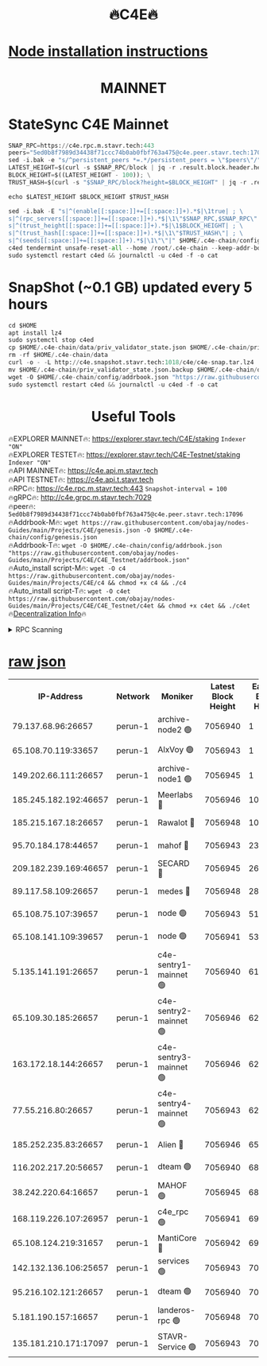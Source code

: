 <h1 align="center"> 🔥C4E🔥</h1>

[Node installation instructions](https://github.com/obajay/nodes-Guides/tree/main/Projects/C4E)
=

<h1 align="center"> MAINNET</h1>

# StateSync C4E Mainnet
```python
SNAP_RPC=https://c4e.rpc.m.stavr.tech:443
peers="5ed0b8f7989d34438f71ccc74b0ab0fbf763a475@c4e.peer.stavr.tech:17096"
sed -i.bak -e "s/^persistent_peers *=.*/persistent_peers = \"$peers\"/" $HOME/.c4e-chain/config/config.toml
LATEST_HEIGHT=$(curl -s $SNAP_RPC/block | jq -r .result.block.header.height); \
BLOCK_HEIGHT=$((LATEST_HEIGHT - 100)); \
TRUST_HASH=$(curl -s "$SNAP_RPC/block?height=$BLOCK_HEIGHT" | jq -r .result.block_id.hash)

echo $LATEST_HEIGHT $BLOCK_HEIGHT $TRUST_HASH

sed -i.bak -E "s|^(enable[[:space:]]+=[[:space:]]+).*$|\1true| ; \
s|^(rpc_servers[[:space:]]+=[[:space:]]+).*$|\1\"$SNAP_RPC,$SNAP_RPC\"| ; \
s|^(trust_height[[:space:]]+=[[:space:]]+).*$|\1$BLOCK_HEIGHT| ; \
s|^(trust_hash[[:space:]]+=[[:space:]]+).*$|\1\"$TRUST_HASH\"| ; \
s|^(seeds[[:space:]]+=[[:space:]]+).*$|\1\"\"|" $HOME/.c4e-chain/config/config.toml
c4ed tendermint unsafe-reset-all --home /root/.c4e-chain --keep-addr-book
sudo systemctl restart c4ed && journalctl -u c4ed -f -o cat
```
# SnapShot (~0.1 GB) updated every 5 hours
```python
cd $HOME
apt install lz4
sudo systemctl stop c4ed
cp $HOME/.c4e-chain/data/priv_validator_state.json $HOME/.c4e-chain/priv_validator_state.json.backup
rm -rf $HOME/.c4e-chain/data
curl -o - -L http://c4e.snapshot.stavr.tech:1018/c4e/c4e-snap.tar.lz4 | lz4 -c -d - | tar -x -C $HOME/.c4e-chain --strip-components 2
mv $HOME/.c4e-chain/priv_validator_state.json.backup $HOME/.c4e-chain/data/priv_validator_state.json
wget -O $HOME/.c4e-chain/config/addrbook.json "https://raw.githubusercontent.com/obajay/nodes-Guides/main/Projects/C4E/addrbook.json"
sudo systemctl restart c4ed && journalctl -u c4ed -f -o cat
```
 <h1 align="center"> Useful Tools</h1>

🔥EXPLORER MAINNET🔥:  https://explorer.stavr.tech/C4E/staking            `Indexer "ON"` \
🔥EXPLORER TESTET🔥:   https://explorer.stavr.tech/C4E-Testnet/staking     `Indexer "ON"` \
🔥API MAINNET🔥:       https://c4e.api.m.stavr.tech \
🔥API TESTNET🔥:       https://c4e.api.t.stavr.tech \
🔥RPC🔥:               https://c4e.rpc.m.stavr.tech:443                  `Snapshot-interval = 100` \
🔥gRPC🔥:              http://c4e.grpc.m.stavr.tech:7029 \
🔥peer🔥:              `5ed0b8f7989d34438f71ccc74b0ab0fbf763a475@c4e.peer.stavr.tech:17096` \
🔥Addrbook-M🔥:    ```wget https://raw.githubusercontent.com/obajay/nodes-Guides/main/Projects/C4E/genesis.json -O $HOME/.c4e-chain/config/genesis.json``` \
🔥Addrbook-T🔥:    ```wget -O $HOME/.c4e-chain/config/addrbook.json "https://raw.githubusercontent.com/obajay/nodes-Guides/main/Projects/C4E/C4E_Testnet/addrbook.json"``` \
🔥Auto_install script-M🔥: ```wget -O c4 https://raw.githubusercontent.com/obajay/nodes-Guides/main/Projects/C4E/c4 && chmod +x c4 && ./c4``` \
🔥Auto_install script-T🔥: ```wget -O c4et https://raw.githubusercontent.com/obajay/nodes-Guides/main/Projects/C4E/C4E_Testnet/c4et && chmod +x c4et && ./c4et``` \
🔥[Decentralization Info](https://github.com/obajay/StateSync-snapshots/tree/main/Projects/C4E/Decentralization)🔥




<details>
<summary>RPC Scanning</summary>

<h2 align="center"> We scan nodes in real time every 4 hours. And we provide the final result of RPC endpoints.
We cannot influence the operation of these nodes in any way. </h2>


```python
If Voting Power is higher than 0 --> then the Node is a validator of the network and may be subject to attack and be a potential threat to the chain.
```
```python
We marked such validators with a red symbol
```

</details>

[raw json](https://rpc-check.c4e.stavr.tech/c4e/rpc-c4e-result.json)
=



<table><tr><th>IP-Address</th><th>Network</th><th>Moniker</th><th>Latest Block Height</th><th>Earliest Block Height</th><th>Catching Up</th><th>Tx Index</th><th>Voting Power</th><th>Scan Time</th></tr><tr><td>79.137.68.96:26657</td><td>perun-1</td><td>archive-node2 🟢</td><td>7056940</td><td>1</td><td>False</td><td>on</td><td>0</td><td>2024-02-06T11:38:22.593823910UTC</td></tr><tr><td>65.108.70.119:33657</td><td>perun-1</td><td>AlxVoy 🟢</td><td>7056943</td><td>1</td><td>False</td><td>on</td><td>0</td><td>2024-02-06T11:38:37.155515740UTC</td></tr><tr><td>149.202.66.111:26657</td><td>perun-1</td><td>archive-node1 🟢</td><td>7056945</td><td>1</td><td>False</td><td>on</td><td>0</td><td>2024-02-06T11:38:53.461822707UTC</td></tr><tr><td>185.245.182.192:46657</td><td>perun-1</td><td>Meerlabs 🔴</td><td>7056946</td><td>1051501</td><td>False</td><td>on</td><td>527310</td><td>2024-02-06T11:38:58.702325514UTC</td></tr><tr><td>185.215.167.18:26657</td><td>perun-1</td><td>Rawalot 🔴</td><td>7056948</td><td>1090501</td><td>False</td><td>on</td><td>701423</td><td>2024-02-06T11:39:10.753999307UTC</td></tr><tr><td>95.70.184.178:44657</td><td>perun-1</td><td>mahof 🔴</td><td>7056943</td><td>2342001</td><td>False</td><td>off</td><td>1865533</td><td>2024-02-06T11:38:36.450730150UTC</td></tr><tr><td>209.182.239.169:46657</td><td>perun-1</td><td>SECARD 🔴</td><td>7056945</td><td>2616101</td><td>False</td><td>off</td><td>1136703</td><td>2024-02-06T11:38:48.771530389UTC</td></tr><tr><td>89.117.58.109:26657</td><td>perun-1</td><td>medes 🔴</td><td>7056948</td><td>2826001</td><td>False</td><td>off</td><td>1484927</td><td>2024-02-06T11:39:05.893493637UTC</td></tr><tr><td>65.108.75.107:39657</td><td>perun-1</td><td>node 🟢</td><td>7056943</td><td>5198801</td><td>False</td><td>on</td><td>0</td><td>2024-02-06T11:38:39.916811261UTC</td></tr><tr><td>65.108.141.109:39657</td><td>perun-1</td><td>node 🟢</td><td>7056941</td><td>5303301</td><td>False</td><td>on</td><td>0</td><td>2024-02-06T11:38:24.990181054UTC</td></tr><tr><td>5.135.141.191:26657</td><td>perun-1</td><td>c4e-sentry1-mainnet 🟢</td><td>7056940</td><td>6198001</td><td>False</td><td>on</td><td>0</td><td>2024-02-06T11:38:21.608984407UTC</td></tr><tr><td>65.109.30.185:26657</td><td>perun-1</td><td>c4e-sentry2-mainnet 🟢</td><td>7056946</td><td>6238301</td><td>False</td><td>on</td><td>0</td><td>2024-02-06T11:38:58.358853571UTC</td></tr><tr><td>163.172.18.144:26657</td><td>perun-1</td><td>c4e-sentry3-mainnet 🟢</td><td>7056946</td><td>6239001</td><td>False</td><td>on</td><td>0</td><td>2024-02-06T11:38:59.437028208UTC</td></tr><tr><td>77.55.216.80:26657</td><td>perun-1</td><td>c4e-sentry4-mainnet 🟢</td><td>7056943</td><td>6241001</td><td>False</td><td>on</td><td>0</td><td>2024-02-06T11:38:36.843907136UTC</td></tr><tr><td>185.252.235.83:26657</td><td>perun-1</td><td>Alien 🔴</td><td>7056946</td><td>6502501</td><td>False</td><td>on</td><td>1136761</td><td>2024-02-06T11:38:53.780049360UTC</td></tr><tr><td>116.202.217.20:56657</td><td>perun-1</td><td>dteam 🟢</td><td>7056940</td><td>6800901</td><td>False</td><td>on</td><td>0</td><td>2024-02-06T11:38:21.863100745UTC</td></tr><tr><td>38.242.220.64:16657</td><td>perun-1</td><td>MAHOF 🟢</td><td>7056945</td><td>6885501</td><td>False</td><td>on</td><td>0</td><td>2024-02-06T11:38:51.104632870UTC</td></tr><tr><td>168.119.226.107:26957</td><td>perun-1</td><td>c4e_rpc 🟢</td><td>7056941</td><td>6956941</td><td>False</td><td>on</td><td>0</td><td>2024-02-06T11:38:29.448369880UTC</td></tr><tr><td>65.108.124.219:31657</td><td>perun-1</td><td>MantiCore 🔴</td><td>7056942</td><td>6956942</td><td>False</td><td>off</td><td>193359</td><td>2024-02-06T11:38:35.934104005UTC</td></tr><tr><td>142.132.136.106:25657</td><td>perun-1</td><td>services 🟢</td><td>7056943</td><td>7012001</td><td>False</td><td>on</td><td>0</td><td>2024-02-06T11:38:39.565255853UTC</td></tr><tr><td>95.216.102.121:26657</td><td>perun-1</td><td>dteam 🟢</td><td>7056940</td><td>7044001</td><td>False</td><td>on</td><td>0</td><td>2024-02-06T11:38:22.216174375UTC</td></tr><tr><td>5.181.190.157:16657</td><td>perun-1</td><td>landeros-rpc 🟢</td><td>7056948</td><td>7051501</td><td>False</td><td>on</td><td>0</td><td>2024-02-06T11:39:10.438040402UTC</td></tr><tr><td>135.181.210.171:17097</td><td>perun-1</td><td>STAVR-Service 🟢</td><td>7056943</td><td>7054001</td><td>False</td><td>on</td><td>0</td><td>2024-02-06T11:38:40.322962662UTC</td></tr></table>
